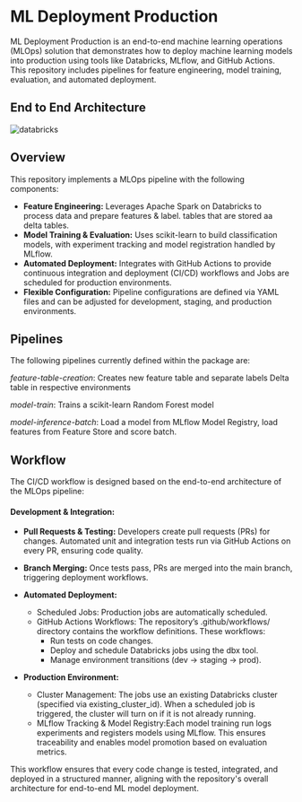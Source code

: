 # ML Deployment Production 

ML Deployment Production is an end-to-end machine learning operations (MLOps) solution that demonstrates how to deploy machine learning models into production using tools like Databricks, MLflow, and GitHub Actions. This repository includes pipelines for feature engineering, model training, evaluation, and automated deployment.

## End to End Architecture
![databricks](https://github.com/user-attachments/assets/3e00251e-6497-49d2-b385-81eba3f4df4d)

## Overview

This repository implements a MLOps pipeline with the following components:

- **Feature Engineering:** Leverages Apache Spark on Databricks to process data and prepare features & label. tables that are stored aa delta tables.
- **Model Training & Evaluation:** Uses scikit-learn to build classification models, with experiment tracking and model registration handled by MLflow.
- **Automated Deployment:** Integrates with GitHub Actions to provide continuous integration and deployment (CI/CD) workflows and Jobs are scheduled for production environments.
- **Flexible Configuration:** Pipeline configurations are defined via YAML files and can be adjusted for development, staging, and production environments.

## Pipelines

The following pipelines currently defined within the package are:

_feature-table-creation_: Creates new feature table and separate labels Delta table in respective environments

_model-train_: Trains a scikit-learn Random Forest model

_model-inference-batch_: Load a model from MLflow Model Registry, load features from Feature Store and score batch.

## Workflow
The CI/CD workflow is designed based on the end-to-end architecture of the MLOps pipeline:

#### Development & Integration:

- **Pull Requests & Testing:**
Developers create pull requests (PRs) for changes. Automated unit and integration tests run via GitHub Actions on every PR, ensuring code quality.

- **Branch Merging:** Once tests pass, PRs are merged into the main branch, triggering deployment workflows.

- **Automated Deployment:**
  - Scheduled Jobs: Production jobs are automatically scheduled. 
  - GitHub Actions Workflows: The repository’s .github/workflows/ directory contains the workflow definitions. These workflows:
    -   Run tests on code changes.
    -   Deploy and schedule Databricks jobs using the dbx tool.
    -   Manage environment transitions (dev → staging → prod).
    
- **Production Environment:**
    - Cluster Management: The jobs use an existing Databricks cluster (specified via existing_cluster_id). When a scheduled job is triggered, the cluster will turn on if it is not already running.
    - MLflow Tracking & Model Registry:Each model training run logs experiments and registers models using MLflow. This ensures traceability and enables model promotion based on evaluation metrics.


This workflow ensures that every code change is tested, integrated, and deployed in a structured manner, aligning with the repository's overall architecture for end-to-end ML model deployment.











